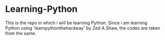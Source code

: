 # Learning-Python
This is the repo in which i will be learning Python.
Since i am learning Python using 'learnpythonthehardway' by Zed A.Shaw, the codes are taken from the same.

